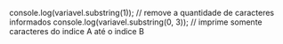 console.log(variavel.substring(1)); // remove a quantidade de caracteres informados
console.log(variavel.substring(0, 3)); // imprime somente caracteres do indice A até o indice B